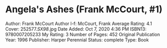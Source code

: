 # Angela's Ashes (Frank McCourt, #1)

Author: Frank McCourt
Author l-f: McCourt, Frank
Average Rating: 4.1
Cover: 252577._SX98_.jpg
Date Added: Oct 7, 2020 4:36 PM
ISBN13: 9780007205233
My Rating: 3
Number of Pages: 452
Original Publication Year: 1996
Publisher: Harper Perennial
Status: complete
Type: Book